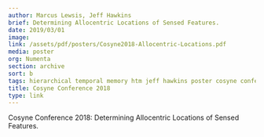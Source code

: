 ```yaml
---
author: Marcus Lewsis, Jeff Hawkins
brief: Determining Allocentric Locations of Sensed Features.
date: 2019/03/01
image:
link: /assets/pdf/posters/Cosyne2018-Allocentric-Locations.pdf
media: poster
org: Numenta
section: archive
sort: b
tags: hierarchical temporal memory htm jeff hawkins poster cosyne conference pdf
title: Cosyne Conference 2018
type: link
---
```


Cosyne Conference 2018: Determining Allocentric Locations of Sensed Features.

